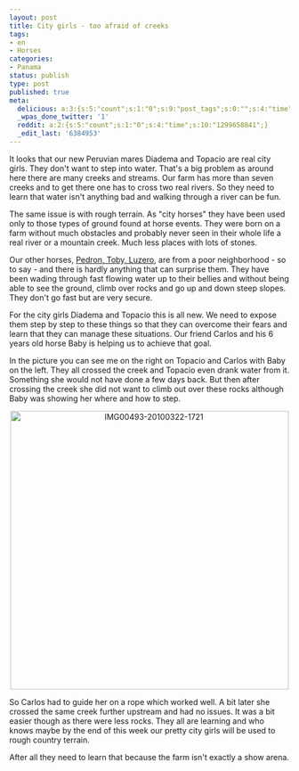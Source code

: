 ```yaml
---
layout: post
title: City girls - too afraid of creeks
tags:
- en
- Horses
categories:
- Panama
status: publish
type: post
published: true
meta:
  delicious: a:3:{s:5:"count";s:1:"0";s:9:"post_tags";s:0:"";s:4:"time";s:10:"1281981114";}
  _wpas_done_twitter: '1'
  reddit: a:2:{s:5:"count";s:1:"0";s:4:"time";s:10:"1299658841";}
  _edit_last: '6384953'
---
```

It looks that our new Peruvian mares Diadema and Topacio are real city girls. They don't want to step into water. That's a big problem as around here there are many creeks and streams. Our farm has more than seven creeks and to get there one has to cross two real rivers. So they need to learn that water isn't anything bad and walking through a river can be fun.

The same issue is with rough terrain. As "city horses" they have been used only to those types of ground found at horse events. They were born on a farm without much obstacles and probably never seen in their whole life a real river or a mountain creek. Much less places with lots of stones.

Our other horses, <a href="http://blog.stephan-schwab.com/2009/09/15/the-big-trip-to-the-farm-for-our-new-horses/">Pedron, Toby, Luzero</a>, are from a poor neighborhood - so to say - and there is hardly anything that can surprise them. They have been wading through fast flowing water up to their bellies and without being able to see the ground, climb over rocks and go up and down steep slopes. They don't go fast but are very secure.

For the city girls Diadema and Topacio this is all new. We need to expose them step by step to these things so that they can overcome their fears and learn that they can manage these situations. Our friend Carlos and his 6 years old horse Baby is helping us to achieve that goal.

In the picture you can see me on the right on Topacio and Carlos with Baby on the left. They all crossed the creek and Topacio even drank water from it. Something she would not have done a few days back. But then after crossing the creek she did not want to climb out over these rocks although Baby was showing her where and how to step.

<div style="text-align:center;"><a href="http://www.flickr.com/photos/34665899@N00/4456077416" title="View 'IMG00493-20100322-1721' on Flickr.com"><img border="0" width="500" alt="IMG00493-20100322-1721" src="http://farm3.static.flickr.com/2768/4456077416_388853fcb5.jpg"></a></div>

So Carlos had to guide her on a rope which worked well. A bit later she crossed the same creek further upstream and had no issues. It was a bit easier though as there were less rocks. They all are learning and who knows maybe by the end of this week our pretty city girls will be used to rough country terrain.

After all they need to learn that because the farm isn't exactly a show arena.
